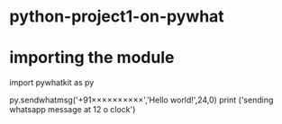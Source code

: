 # python-project1-on-pywhat
# importing the module 

import pywhatkit as py

py.sendwhatmsg('+91××××××××××','Hello world!',24,0)
print ('sending whatsapp message at 12 o clock')



  
  




    

 



 

         








